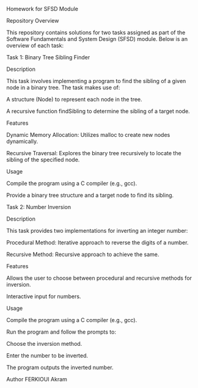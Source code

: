 Homework for SFSD Module

Repository Overview

This repository contains solutions for two tasks assigned as part of the Software Fundamentals and System Design (SFSD) module. Below is an overview of each task:

Task 1: Binary Tree Sibling Finder

Description

This task involves implementing a program to find the sibling of a given node in a binary tree. The task makes use of:

A structure (Node) to represent each node in the tree.

A recursive function findSibling to determine the sibling of a target node.

Features

Dynamic Memory Allocation: Utilizes malloc to create new nodes dynamically.

Recursive Traversal: Explores the binary tree recursively to locate the sibling of the specified node.

Usage

Compile the program using a C compiler (e.g., gcc).

Provide a binary tree structure and a target node to find its sibling.

Task 2: Number Inversion

Description

This task provides two implementations for inverting an integer number:

Procedural Method: Iterative approach to reverse the digits of a number.

Recursive Method: Recursive approach to achieve the same.

Features

Allows the user to choose between procedural and recursive methods for inversion.

Interactive input for numbers.

Usage

Compile the program using a C compiler (e.g., gcc).

Run the program and follow the prompts to:

Choose the inversion method.

Enter the number to be inverted.

The program outputs the inverted number.


Author
FERKIOUI Akram
